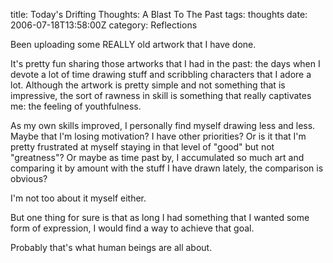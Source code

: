title: Today's Drifting Thoughts: A Blast To The Past
tags: thoughts
date: 2006-07-18T13:58:00Z
category: Reflections

Been uploading some REALLY old artwork that I have done.

It's pretty fun sharing those artworks that I had in the past: the days when I devote a lot of time drawing stuff and scribbling characters that I adore a lot. Although the artwork is pretty simple and not something that is impressive, the sort of rawness in skill is something that really captivates me: the feeling of youthfulness.

As my own skills improved, I personally find myself drawing less and less. Maybe that I'm losing motivation? I have other priorities? Or is it that I'm pretty frustrated at myself staying in that level of "good" but not "greatness"? Or maybe as time past by, I accumulated so much art and comparing it by amount with the stuff I have drawn lately, the comparison is obvious?

I'm not too about it myself either.

But one thing for sure is that as long I had something that I wanted some form of expression, I would find a way to achieve that goal.

Probably that's what human beings are all about.
